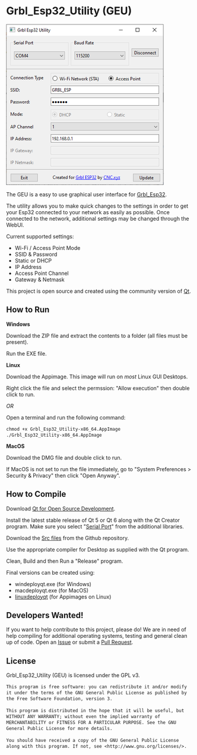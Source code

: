 # Grbl_Esp32_Utility (GEU)

![Grbl_Esp32_Utility Screenshot](https://github.com/CNCxyz/Grbl_Esp32_Utility/blob/38bc47e57d0f027121966376c1f70f785fbb909b/GEU-Screenshot.png)

The GEU is a easy to use graphical user interface for [Grbl_Esp32](https://github.com/bdring/Grbl_Esp32). 

The utility allows you to make quick changes to the settings in order to get your Esp32 connected to your network as easily as possible. Once connected to the network, additional settings may be changed through the WebUI.

Current supported settings:

 * Wi-Fi / Access Point Mode
 * SSID & Password
 * Static or DHCP
 * IP Address
 * Access Point Channel
 * Gateway & Netmask

This project is open source and created using the community version of [Qt](https://www.qt.io/download-open-source).

## How to Run

**Windows**

Download the ZIP file and extract the contents to a folder (all files must be present).

Run the EXE file.

**Linux**

Download the Appimage. This image will run on *most* Linux GUI Desktops.

Right click the file and select the permssion: "Allow execution" then double click to run.

*OR*

Open a terminal and run the following command:

    chmod +x Grbl_Esp32_Utility-x86_64.AppImage
    ./Grbl_Esp32_Utility-x86_64.AppImage

**MacOS**

Download the DMG file and double click to run.

If MacOS is not set to run the file immediately, go to "System Preferences > Security & Privacy" then click "Open Anyway".

## How to Compile

Download [Qt for Open Source Development](https://www.qt.io/download-open-source).

Install the latest stable release of Qt 5 or Qt 6 along with the Qt Creator program. Make sure you select "[Serial Port](https://doc.qt.io/qt-5/qtserialport-index.html)" from the additional libraries. 

Download the [Src files](https://github.com/CNCxyz/Grbl_Esp32_Utility/tree/main/src) from the Github repository.

Use the appropriate compiler for Desktop as supplied with the Qt program.

Clean, Build and then Run a "Release" program.

Final versions can be created using:

 * windeployqt.exe (for Windows)
 * macdeployqt.exe (for MacOS)
 * [linuxdeployqt](https://github.com/probonopd/linuxdeployqt) (for Appimages on Linux)

## Developers Wanted!

If you want to help contribute to this project, please do! We are in need of help compiling for additional operating systems, testing and general clean up of code. Open an [Issue](https://github.com/CNCxyz/Grbl_Esp32_Utility/issues) or submit a [Pull Request](https://github.com/CNCxyz/Grbl_Esp32_Utility/pulls).

## License

Grbl_Esp32_Utility (GEU) is licensed under the GPL v3.

    This program is free software: you can redistribute it and/or modify  
    it under the terms of the GNU General Public License as published by  
    the Free Software Foundation, version 3.
    
    This program is distributed in the hope that it will be useful, but 
    WITHOUT ANY WARRANTY; without even the implied warranty of 
    MERCHANTABILITY or FITNESS FOR A PARTICULAR PURPOSE. See the GNU 
    General Public License for more details.
    
    You should have received a copy of the GNU General Public License 
    along with this program. If not, see <http://www.gnu.org/licenses/>.
